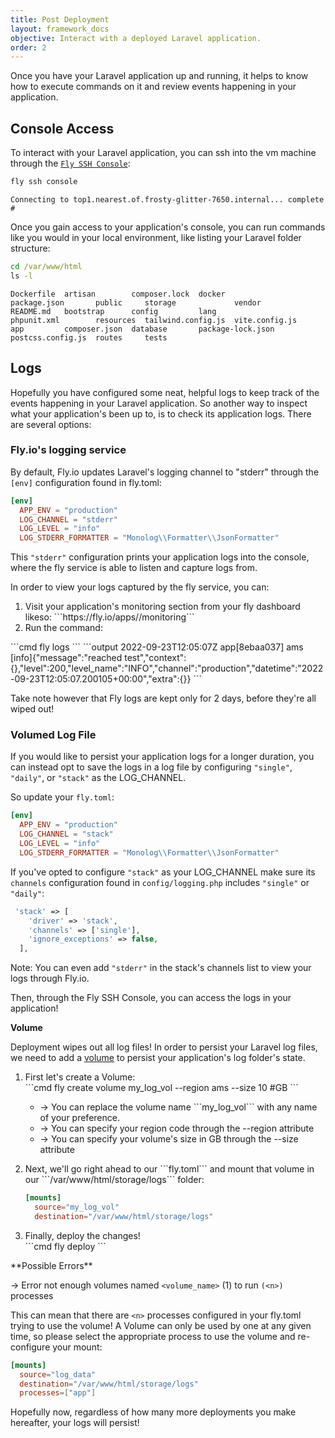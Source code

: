 ```yaml
---
title: Post Deployment
layout: framework_docs
objective: Interact with a deployed Laravel application.
order: 2
---
```


Once you have your Laravel application up and running, it helps to know how to execute commands on it and review events happening in your application.

## Console Access
To interact with your Laravel application, you can ssh into the vm machine through the [`Fly SSH Console`](/docs/flyctl/ssh-console/):
```cmd
fly ssh console
```
```output
Connecting to top1.nearest.of.frosty-glitter-7650.internal... complete
# 
```
Once you gain access to your application's console, you can run commands like you would in your local environment, like listing your Laravel folder structure:

```cmd
cd /var/www/html
ls -l
```
```output
Dockerfile  artisan        composer.lock  docker             package.json       public     storage             vendor
README.md   bootstrap      config         lang               phpunit.xml        resources  tailwind.config.js  vite.config.js
app         composer.json  database       package-lock.json  postcss.config.js  routes     tests
```

## Logs

Hopefully you have configured some neat, helpful logs to keep track of the events happening in your Laravel application. 
So another way to inspect what your application's been up to, is to check its application logs. There are several options:

### Fly.io's logging service

By default, Fly.io updates Laravel's logging channel to "stderr" through the ```[env]``` configuration found in fly.toml:

```toml
[env]
  APP_ENV = "production"
  LOG_CHANNEL = "stderr"
  LOG_LEVEL = "info"
  LOG_STDERR_FORMATTER = "Monolog\\Formatter\\JsonFormatter"
```
This ```"stderr"``` configuration prints your application logs into the console, where the fly service is able to listen and capture logs from. 

In order to view your logs captured by the fly service, you can:
<ol>
<li>Visit your application's monitoring section from your fly dashboard likeso: ```https://fly.io/apps/<app-name>/monitoring```</li>
<li>Run the command:</li>
</ol>
```cmd
fly logs
```
```output
2022-09-23T12:05:07Z app[8ebaa037] ams [info]{"message":"reached test","context":{},"level":200,"level_name":"INFO","channel":"production","datetime":"2022-09-23T12:05:07.200105+00:00","extra":{}}
```



Take note however that Fly logs are kept only for 2 days, before they're all wiped out! 


### Volumed Log File

If you would like to persist your application logs for a longer duration, you can instead opt to save the logs in a log file by configuring ```"single"```, ```"daily"```, or ```"stack"``` as the LOG_CHANNEL. 

So update your ```fly.toml```:
```toml
[env]
  APP_ENV = "production"
  LOG_CHANNEL = "stack"
  LOG_LEVEL = "info"
  LOG_STDERR_FORMATTER = "Monolog\\Formatter\\JsonFormatter"
```
If you've opted to configure ```"stack"``` as your LOG_CHANNEL make sure its ```channels``` configuration found in ```config/logging.php``` includes ```"single"``` or ```"daily"```: 
```php
 'stack' => [
    'driver' => 'stack',
    'channels' => ['single'],
    'ignore_exceptions' => false,
  ],
```

Note: You can even add ```"stderr"``` in the stack's channels list to view your logs through Fly.io.

<aside class="callout">
  Then, through the Fly SSH Console, you can access the logs in your application!
</aside>

**Volume**

Deployment wipes out all log files! In order to persist your Laravel log files, we need to add a [volume](https://fly.io/docs/reference/volumes/) to persist your application's log folder's state.

<ol>
<li>First let's create a Volume:</li>
```cmd
fly create volume my_log_vol --region ams --size 10 #GB
```

<ul>
<li>-> You can replace the volume name ```my_log_vol``` with any name of your preference.</li>
<li>-> You can specify your region code through the --region attribute</li>
<li>-> You can specify your volume's size in GB through the --size attribute</li>
</ul>
<p></p>


<li>Next, we'll go right ahead to our ```fly.toml``` and mount that volume in our ```/var/www/html/storage/logs``` folder:</li>

```toml
[mounts]
  source="my_log_vol"
  destination="/var/www/html/storage/logs"
```

<li>Finally, deploy the changes!</li>
```cmd
fly deploy
```
</ol>
**Possible Errors**

-> Error not enough volumes named ```<volume_name>``` (1) to run ```(<n>)``` processes

This can mean that there are ```<n>``` processes configured in your fly.toml trying to use the volume!
A Volume can only be used by one at any given time, so please select the appropriate process to use the volume and re-configure your mount:

```toml
[mounts]
  source="log_data"
  destination="/var/www/html/storage/logs"
  processes=["app"]
```

<aside class="callout">
  Hopefully now, regardless of how many more deployments you make hereafter, your logs will persist!
</aside>


